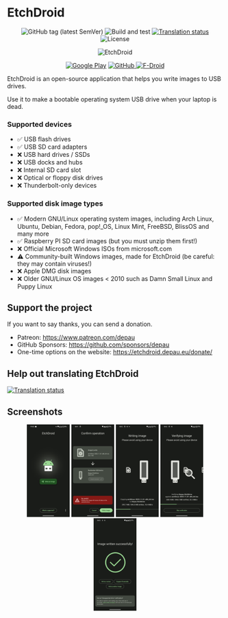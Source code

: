 # EtchDroid

<p align="center">
<img alt="GitHub tag (latest SemVer)" src="https://img.shields.io/github/tag/EtchDroid/EtchDroid.svg?label=latest"/> <img alt="Build and test" src="https://github.com/EtchDroid/EtchDroid/workflows/Build%20and%20test/badge.svg"/> <a href="https://hosted.weblate.org/engage/etchdroid/?utm_source=widget"><img alt="Translation status" src="https://hosted.weblate.org/widgets/etchdroid/-/svg-badge.svg"/></a> <img alt="License" src="https://img.shields.io/github/license/EtchDroid/EtchDroid.svg"/>
</p>

<p align="center">
<img alt="EtchDroid" src="https://etchdroid.depau.eu/assets/img/playstore_banner.png" height="250" width="512" />
</p>

<p align="center">
<a href="https://play.google.com/store/apps/details?id=eu.depau.etchdroid" rel="noopener"><img src="https://etchdroid.depau.eu/assets/img/get_on_googleplay.svg" alt="Google Play"></a> <a href="https://github.com/EtchDroid/EtchDroid/releases" rel="noopener"><img src="https://etchdroid.depau.eu/assets/img/get_on_github.svg" alt="GitHub"> <a href="https://f-droid.org/packages/eu.depau.etchdroid/" rel="noopener"><img height="53" width="178" src="https://etchdroid.depau.eu/assets/img/get_on_fdroid.svg" alt="F-Droid"></a></a>
</p>

EtchDroid is an open-source application that helps you write images to USB drives.

Use it to make a bootable operating system USB drive when your laptop is dead.

### Supported devices

- ✅ USB flash drives
- ✅ USB SD card adapters
- ❌ USB hard drives / SSDs
- ❌ USB docks and hubs
- ❌ Internal SD card slot
- ❌ Optical or floppy disk drives
- ❌ Thunderbolt-only devices

### Supported disk image types

- ✅ Modern GNU/Linux operating system images, including Arch Linux, Ubuntu, Debian, Fedora, pop!_OS,
  Linux Mint, FreeBSD, BlissOS and many more
- ✅ Raspberry PI SD card images (but you must unzip them first!)
- ❌ Official Microsoft Windows ISOs from microsoft.com
- ⚠️ Community-built Windows images, made for EtchDroid (be careful: they may contain viruses!)
- ❌ Apple DMG disk images
- ❌ Older GNU/Linux OS images < 2010 such as Damn Small Linux and Puppy Linux

## Support the project

If you want to say thanks, you can send a donation.

- Patreon: https://www.patreon.com/depau
- GitHub Sponsors: https://github.com/sponsors/depau
- One-time options on the website: https://etchdroid.depau.eu/donate/

## Help out translating EtchDroid

[![Translation status](https://hosted.weblate.org/widgets/etchdroid/-/app/open-graph.png)](https://hosted.weblate.org/engage/etchdroid/?utm_source=widget)

## Screenshots

<p align="center">
<!-- Exact dimensions are specified to avoid the images jumping as they load -->
<!-- The "force inline" comment ensures the images stay inline, the fact that it's needed might be a GFM bug -->
<img src="metadata/en-US/images/phoneScreenshots/0.png" width="100" height="216"> <!-- Force inline -->
<img src="metadata/en-US/images/phoneScreenshots/2.png" width="100" height="216"> <!-- Force inline -->
<img src="metadata/en-US/images/phoneScreenshots/3.png" width="100" height="216"> <!-- Force inline -->
<img src="metadata/en-US/images/phoneScreenshots/4.png" width="100" height="216"> <!-- Force inline -->
<img src="metadata/en-US/images/phoneScreenshots/5.png" width="100" height="216"> <!-- Force inline -->
</p>
